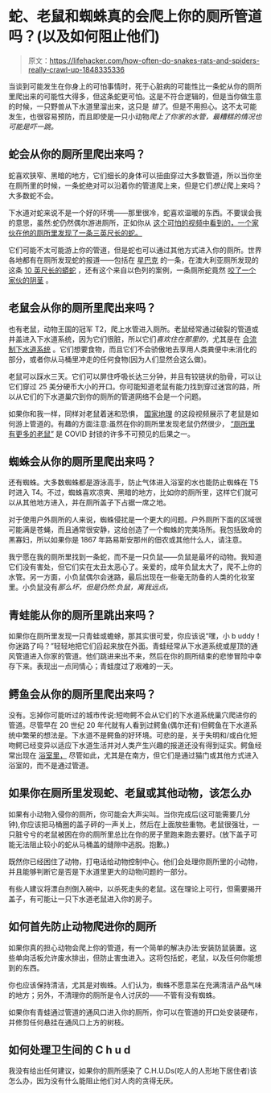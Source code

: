 # 蛇、老鼠和蜘蛛真的会爬上你的厕所管道吗？(以及如何阻止他们)

> 原文：<https://lifehacker.com/how-often-do-snakes-rats-and-spiders-really-crawl-up-1848335336>

当谈到可能发生在你身上的可怕事情时，死于心脏病的可能性比一条蛇从你的厕所里爬出来的可能性大得多，但这条蛇更可怕。这是不符合逻辑的，但是当你做生意的时候，一只野兽从下水道里溜出来，这只是 *错了*。但是不用担心。这不太可能发生，也很容易预防，而且即使是一只小动物*爬上了你家的水管，最糟糕的情况也可能是吓一跳。* 



## 蛇会从你的厕所里爬出来吗？

蛇喜欢狭窄、黑暗的地方，它们细长的身体可以扭曲穿过大多数管道，所以当你坐在厕所里的时候，一条蛇绝对可以沿着你的管道爬上来，但是它们*想让*爬上来吗？大多数蛇不会。

下水道对蛇来说不是一个好的环境——那里很冷，蛇喜欢温暖的东西。不要误会我的意思，虽然:蛇仍然偶尔游进厕所，正如你从 [这个可怕的视频中看到的，一个家伙在他的厕所里发现了一条三英尺长的蛇。](https://www.youtube.com/watch?v=DJZu1AvU2ns.)

它们可能不太可能游上你的管道，但是蛇也可以通过其他方式进入你的厕所。世界各地都有在厕所发现蛇的报道——包括在 [星巴克](https://www.cnn.com/2013/09/05/us/starbucks-snake/) 的一条，在澳大利亚厕所发现的这条 [10 英尺长的蟒蛇](https://www.cnn.com/2015/09/16/asia/australia-snakes-found-in-toilet/) ，还有这个来自以色列的案例，一条厕所蛇竟然 [咬了一个家伙的阴茎](https://www.timesofisrael.com/snake-bites-mans-snake-on-the-toilet/) 。

## 老鼠会从你的厕所里爬出来吗？

也有老鼠，动物王国的冠军 T2，爬上水管进入厕所。老鼠经常通过破裂的管道或井盖进入下水道系统，因为它们很脏，所以它们*喜欢住在那里的*，尤其是在 [合流制下水道系统](https://www.epa.gov/npdes/combined-sewer-overflows-csos) 。它们想要食物，而且它们不会骄傲地去享用人类粪便中未消化的部分，或者你从马桶里冲走的任何食物(因为人们显然会这么做)。

老鼠可以踩水三天。它们可以屏住呼吸长达三分钟，并且有铰链状的肋骨，可以让它们穿过 25 美分硬币大小的开口。你可能知道老鼠有能力找到穿过迷宫的路，所以从它们的下水道巢穴到你的厕所的管道网络不会是一个问题。

如果你和我一样，同样对老鼠着迷和恐惧， [国家地理](https://www.nationalgeographic.com/science/article/yes-rats-can-swim-up-your-toilet-and-it-gets-worse-than-that) 的这段视频展示了老鼠是如何游上管道的。有趣的方面注意:虽然在你的厕所里发现老鼠仍然很少， [“厕所里有更多的老鼠”](https://www.theguardian.com/world/2021/sep/28/toilet-rats-vermin-are-all-over-britain-and-theyre-climbing-up-our-waste-pipes) 是 COVID 封锁的许多不可预见的后果之一。

## 蜘蛛会从你的厕所里爬出来吗？

还有蜘蛛。大多数蜘蛛都是游泳高手，防止气体进入浴室的水也能防止蜘蛛在 T5 时进入 T4。不过，蜘蛛喜欢凉爽、黑暗的地方，比如你的厕所里，这样它们就可以从其他地方进入，并在厕所盖子下占据一席之地。

对于使用户外厕所的人来说，蜘蛛侵扰是一个更大的问题。户外厕所下面的区域很可能满是苍蝇，而且通常很安静，这给创造了一个蜘蛛的完美场所。我包括致命的黑寡妇，所以如果你是 1867 年路易斯安那州的佃农或其他什么人，请注意。

我宁愿在我的厕所里找到一条蛇，而不是一只负鼠——负鼠是最坏的动物。我知道它们没有害处，但它们实在太丑太恶心了。亲爱的，成年负鼠太大了，爬不上你的水管。另一方面，小负鼠偶尔会迷路，最后出现在一些毫无防备的人类的化妆室里。小负鼠没有*那么坏，但是仍然:负鼠，离我远点。*

## 青蛙能从你的厕所里跳出来吗？

如果你在厕所里发现一只青蛙或蟾蜍，那其实很可爱，你应该说“嘿，小 b uddy！你迷路了吗？”轻轻地把它们舀起来放在外面。青蛙经常从下水道系统或屋顶的通风管道进入你家的管道。他们跳进来出不来，然后在你的厕所结束的悲惨冒险中幸存下来。表现出一点同情心；青蛙度过了艰难的一天。

## 鳄鱼会从你的厕所里爬出来吗？

没有。忘掉你可能听过的城市传说:短吻鳄不会从它们的下水道系统巢穴爬进你的管道。尽管早在 20 世纪 20 年代就有人看到过鳄鱼(偶尔还有)但鳄鱼在下水道系统中繁荣的想法是。下水道不是鳄鱼的好环境。可悲的是，关于失明和/或白化短吻鳄已经变异以适应下水道生活并对人类产生兴趣的报道还没有得到证实。鳄鱼经常出现在 [浴室里，](https://abcnews.go.com/US/alligator-bathroom-florida-woman-finds-gator-house/story?id=13451486) 尽管如此，尤其是在南方，但它们是通过猫门或其他方式进入浴室的，而不是通过管道。

## **如果你在厕所里发现蛇、老鼠或其他动物，该怎么办**

如果有小动物入侵你的厕所，你可能会大声尖叫。当你完成后(这可能需要几分钟),你应该把马桶圈的盖子砰的一声关上，然后在上面放些重物。老鼠很强壮，一只脏兮兮的老鼠被困在你的厕所里总比在你的房子里跑来跑去要好。(放下盖子可能无法阻止较小的蛇从马桶盖的缝隙中逃脱。抱歉。)

既然你已经困住了动物，打电话给动物控制中心。他们会处理你厕所里的小动物，并且能够判断它是否是下水道里更大的动物问题的一部分。

有些人建议将漂白剂倒入碗中，以杀死走失的老鼠。这在理论上可行，但需要揭开盖子，有可能让一只下水道老鼠进入你的房子。

## **如何首先防止动物爬进你的厕所**

如果你真的担心动物会爬上你的管道，有一个简单的解决办法:安装防鼠装置。这些单向活板允许废水排出，但防止害虫进入。这将包括蛇，老鼠，以及任何你能想到的东西。

你也应该保持清洁，尤其是对蜘蛛。人们认为，蜘蛛不愿意呆在充满清洁产品气味的地方；另外，不清理你的厕所是令人讨厌的——不管有没有蜘蛛。

如果你有青蛙通过管道的通风口进入你的厕所，你可以在管道的开口处安装硬布，并修剪任何悬挂在通风口上方的树枝。

## 如何处理卫生间的 C h u d

我没有给出任何建议，如果你的厕所感染了 C.H.U.Ds(吃人的人形地下居住者)该怎么办，因为没有什么能阻止他们对人肉的贪得无厌。